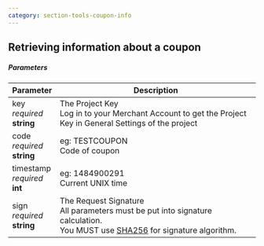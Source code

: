 ```yaml
---
category: section-tools-coupon-info
---
```

## Retrieving information about a coupon

##### Parameters

|Parameter|Description|
|---|---|
|key<br> *required*<br> **string**|The Project Key <br> Log in to your Merchant Account to get the Project Key in General Settings of the project|
|code<br> *required*<br> **string**|eg: TESTCOUPON<br> Code of coupon|
|timestamp<br> *required*<br> **int**|eg: 1484900291<br> Current UNIX time|
|sign<br> *required*<br> **string**|The Request Signature<br> All parameters must be put into signature calculation.<br> You MUST use [SHA256](/development/signature-calculation) for signature algorithm.|